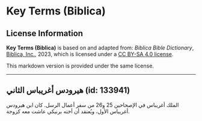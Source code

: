 # Key Terms (Biblica)

## License Information

**Key Terms (Biblica)** is based on and adapted from: _Biblica Bible Dictionary_, [Biblica, Inc.](https://www.biblica.com/), 2023, which is licensed under a [CC BY-SA 4.0 license](https://creativecommons.org/licenses/by-sa/4.0/legalcode.en).

This markdown version is provided under the same license.



--------------------------------

## هيرودس أغريباس الثاني (id: 133941)

الملك أغريباس في الإصحاحين 25 و26 من سفر أعمال الرسل. كان ابن هيرودس أغريباس الأول، ويُعتقد أن أخته برنيكي عاشت معه كزوجة.



